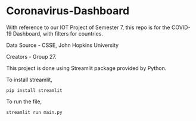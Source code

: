 # Coronavirus-Dashboard
With reference to our IOT Project of Semester 7, this repo is for the COVID-19 Dashboard, with filters for countries.

Data Source - CSSE, John Hopkins University

Creators - Group 27.

This project is done using Streamlit package provided by Python. 

To install streamlit, 
```
pip install streamlit
```

To run the file, 
```
streamlit run main.py
```
